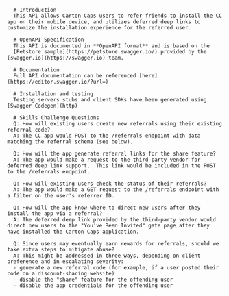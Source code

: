       # Introduction
      This API allows Carton Caps users to refer friends to install the CC app on their mobile device, and utilizes deferred deep links to customize the installation experience for the referred user.

      # OpenAPI Specification
      This API is documented in **OpenAPI format** and is based on the
      [Petstore sample](https://petstore.swagger.io/) provided by the [swagger.io](https://swagger.io) team.
      
      # Documentation
      Full API documentation can be referenced [here](https://editor.swagger.io/?url=)
  
      # Installation and testing
      Testing servers stubs and client SDKs have been generated using [Swagger Codegen](http)
      
      # Skills Challenge Questions
      Q: How will existing users create new referrals using their existing referral code?
      A: The CC app would POST to the /referrals endpoint with data matching the referral schema (see below).
      
      Q: How will the app generate referral links for the share feature?
      A: The app would make a request to the third-party vendor for deferred deep link support.  This link would be included in the POST to the /referrals endpoint.
      
      Q: How will existing users check the status of their referrals?
      A: The app would make a GET request to the /referrals endpoint with a filter on the user's referrer ID.
      
      Q: How will the app know where to direct new users after they install the app via a referral?
      A: The deferred deep link provided by the third-party vendor would direct new users to the "You've Been Invited" gate page after they have installed the Carton Caps application.
      
      Q: Since users may eventually earn rewards for referrals, should we take extra steps to mitigate abuse?
      A: This might be addressed in three ways, depending on client preference and in escalating severity: 
      - generate a new referral code (for example, if a user posted their code on a discount-sharing website)
      - disable the "share" feature for the offending user
      - disable the app credentials for the offending user